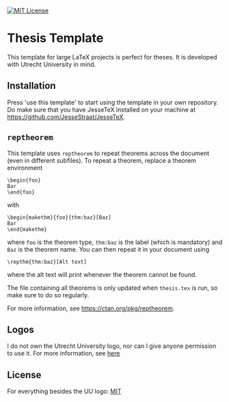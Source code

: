 [![MIT License](https://img.shields.io/badge/License-MIT-green.svg)](https://choosealicense.com/licenses/mit/)
# Thesis Template

This template for large LaTeX projects is perfect for theses. It is developed with Utrecht University in mind.


## Installation

Press 'use this template' to start using the template in your own repository. Do make sure that you have JesseTeX installed on your machine at https://github.com/JesseStraat/JesseTeX.

## `reptheorem`

This template uses `reptheorem` to repeat theorems across the document (even in different subfiles). To repeat a theorem, replace a theorem environment
```
\begin{foo}
Bar
\end{foo}
```
with
```
\begin{makethm}{foo}{thm:baz}[Baz]
Bar
\end{makethm}
```
where `foo` is the theorem type, `thm:baz` is the label (which is mandatory) and `Baz` is the theorem name. You can then repeat it in your document using
```
\repthm{thm:baz}[Alt text]
```
where the alt text will print whenever the theorem cannot be found.

The file containing all theorems is only updated when `thesis.tex` is run, so make sure to do so regularly.

For more information, see https://ctan.org/pkg/reptheorem.

## Logos

I do not own the Utrecht University logo, nor can I give anyone permission to use it. For more information, see [here](https://www.uu.nl/en/organisation/corporate-identity/guidelines/logo)

## License

For everything besides the UU logo:
[MIT](https://choosealicense.com/licenses/mit/)

